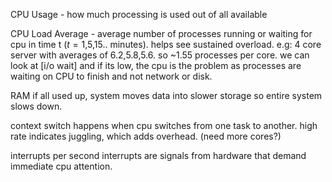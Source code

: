 CPU Usage - how much processing is used out of all available

CPU Load Average - average number of processes running or waiting for cpu in time t ($t=1$,5,15.. minutes). helps see sustained overload. e.g: 4 core server with averages of 6.2,5.8,5.6. so ~1.55 processes per core. 
we can look at [i/o wait] and if its low, the cpu is the problem as processes are waiting on CPU to finish and not network or disk.

RAM
if all used up, system moves data into slower storage so entire system slows down. 

context switch
happens when cpu switches from one task to another. high rate indicates juggling, which adds overhead. (need more cores?)

interrupts per second
interrupts are signals from hardware that demand immediate cpu attention.